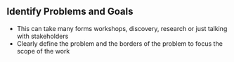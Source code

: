 ## Identify Problems and Goals

* This can take many forms workshops, discovery, research or just talking with stakeholders
* Clearly define the problem and the borders of the problem to focus the scope of the work



